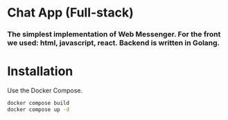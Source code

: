 # Chat App (Full-stack)

### The simplest implementation of Web Messenger. For the front we used: html, javascript, react. Backend is written in Golang.

# Installation

Use the Docker Compose.

```bash
docker compose build
docker compose up -d
```
